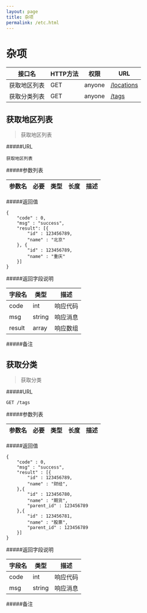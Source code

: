 ```yaml
---
layout: page
title: 杂项
permalink: /etc.html
---
```


杂项
====

|    接口名    | HTTP方法 |  权限  |                  URL                   |
| ------------ | -------- | ------ | -------------------------------------- |
| 获取地区列表 | GET      | anyone | [/locations](etc.html#locations-get)   |
| 获取分类列表 | GET      | anyone | [/tags](etc.html#tags-get) |


<a name="locations-get"></a>

获取地区列表
-------

> 获取地区列表

#####URL

    获取地区列表

#####参数列表

| 参数名 | 必要 | 类型 | 长度 | 描述 |
| ------ | ---- | ---- | ---- | ---- |

#####返回值

    {
        "code" : 0,
        "msg" : "success",
        "result": [{
            "id" : 123456789,
            "name" : "北京"
        }, {
            "id" : 123456789,
            "name" : "重庆"
        }]
    }

#####返回字段说明

| 字段名 |  类型  |   描述   |
| ------ | ------ | -------- |
| code   | int    | 响应代码 |
| msg    | string | 响应消息 |
| result | array  | 响应数组 |

#####备注

<a name="tags-get"></a>

获取分类
-------

> 获取分类

#####URL

    GET /tags

#####参数列表

| 参数名 | 必要 | 类型 |  长度 |  描述  |
| ------ | ---- | ---- | ----- | ------ |

#####返回值

    {
        "code" : 0,
        "msg" : "success",
        "result" : [{
            "id" : 123456789,
            "name" : "财经",
        },{
            "id" : 123456780,
            "name" : "期货",
            "parent_id" : 123456789
        },{
            "id" : 123456781,
            "name" : "股票",
            "parent_id" : 123456789
        }]
    }

#####返回字段说明

| 字段名 |  类型  |   描述   |
| ------ | ------ | -------- |
| code   | int    | 响应代码 |
| msg    | string | 响应消息 |

#####备注
